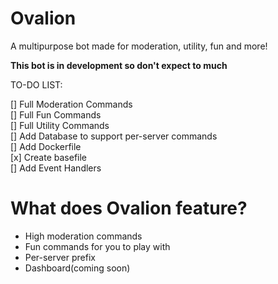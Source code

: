# Ovalion
 A multipurpose bot made for moderation, utility, fun and more!
 
 **This bot is in development so don't expect to much**
 
 TO-DO LIST:
 
 [] Full Moderation Commands  
 [] Full Fun Commands  
 [] Full Utility Commands  
 [] Add Database to support per-server commands  
 [] Add Dockerfile  
 [x] Create basefile  
 [] Add Event Handlers  
 
# What does Ovalion feature?

- High moderation commands
- Fun commands for you to play with
- Per-server prefix
- Dashboard(coming soon)
